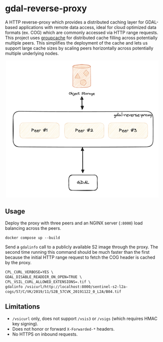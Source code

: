 # gdal-reverse-proxy

A HTTP reverse-proxy which provides a distributed caching layer for GDAL-based applications with remote data access, ideal for cloud optimized data formats (ex. COG) which are commonly accessed via HTTP range requests.  This project uses [groupcache](https://github.com/golang/groupcache) for distributed cache filling across potentially multiple peers.  This simplifies the deployment of the cache and lets us support large cache sizes by scaling peers horizontally across potentially multiple underlying nodes.

<p align="center">
    <img src="./assets/concept-diagram.png" width="500">
</p>

## Usage
Deploy the proxy with three peers and an NGINX server (`:8000`) load balancing across the peers.
```
docker compose up --build
```

Send a `gdalinfo` call to a publicly available S2 image through the proxy.  The second time running this command should be much faster than the first because the initial HTTP range request to fetch the COG header is cached by the proxy.
```
CPL_CURL_VERBOSE=YES \
GDAL_DISABLE_READDIR_ON_OPEN=TRUE \
CPL_VSIL_CURL_ALLOWED_EXTENSIONS=.tif \
gdalinfo /vsicurl/http://localhost:8000/sentinel-s2-l2a-cogs/57/C/VK/2019/11/S2B_57CVK_20191122_0_L2A/B04.tif
```

## Limitations
- `/vsicurl` only, does not support `/vsis3` or `/vsigs` (which requires HMAC key signing).
- Does not honor or forward `X-Forwarded-*` headers.
- No HTTPS on inbound requests.